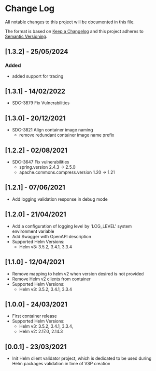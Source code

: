 # Change Log
All notable changes to this project will be documented in this file.

The format is based on [Keep a Changelog](http://keepachangelog.com/)
and this project adheres to [Semantic Versioning](http://semver.org/).

## [1.3.2] - 25/05/2024

### Added

- added support for tracing

## [1.3.1] - 14/02/2022
- SDC-3879 Fix Vulnerabilities

## [1.3.0] - 20/12/2021

- SDC-3821 Align container image naming
    - remove redundant container image name prefix

## [1.2.2] - 02/08/2021

- SDC-3647 Fix vulnerabilities
    - spring.version 2.4.3 -> 2.5.0
    - apache.commons.compress.version 1.20 -> 1.21

## [1.2.1] - 07/06/2021

- Add logging validation response in debug mode

## [1.2.0] - 21/04/2021

- Add a configuration of logging level by 'LOG_LEVEL' system environment variable 
- Add Swagger with OpenAPI description
- Supported Helm Versions: 
    - Helm v3: 3.5.2, 3.4.1, 3.3.4

## [1.1.0] - 12/04/2021

- Remove mapping to helm v2 when version desired is not provided
- Remove Helm v2 clients from container
- Supported Helm Versions: 
    - Helm v3: 3.5.2, 3.4.1, 3.3.4

## [1.0.0] - 24/03/2021

- First container release
- Supported Helm Versions: 
    - Helm v3: 3.5.2, 3.4.1, 3.3.4,
    - Helm v2: 2.17.0, 2.14.3

## [0.0.1] - 23/03/2021

- Init Helm client validator project, which is dedicated to be used during Helm packages validation in time of VSP creation



